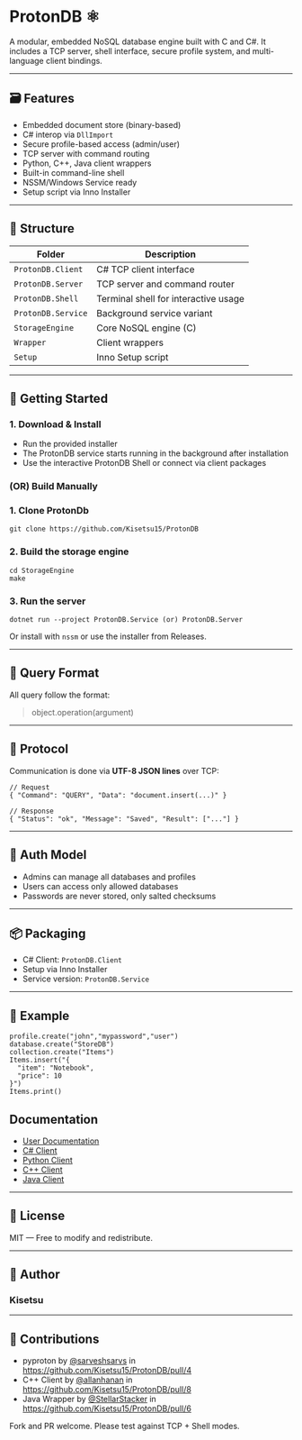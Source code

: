 # ProtonDB ⚛️

A modular, embedded NoSQL database engine built with C and C#. It includes a TCP server, shell interface, secure profile system, and multi-language client bindings.

---

## 🗃 Features

- Embedded document store (binary-based)
- C# interop via `DllImport`
- Secure profile-based access (admin/user)
- TCP server with command routing
- Python, C++, Java client wrappers
- Built-in command-line shell
- NSSM/Windows Service ready
- Setup script via Inno Installer

---

## 🧭 Structure

| Folder               | Description                            |
|----------------------|----------------------------------------|
| `ProtonDB.Client`    | C# TCP client interface                |
| `ProtonDB.Server`    | TCP server and command router          |
| `ProtonDB.Shell`     | Terminal shell for interactive usage   |
| `ProtonDB.Service`   | Background service variant             |
| `StorageEngine`      | Core NoSQL engine (C)                  |
| `Wrapper`            | Client wrappers                        |
| `Setup`              | Inno Setup script                      |

---

## 🚀 Getting Started

### 1. Download & Install

- Run the provided installer
- The ProtonDB service starts running in the background after installation
- Use the interactive ProtonDB Shell or connect via client packages

### (OR) Build Manually

### 1. Clone ProtonDb

```
git clone https://github.com/Kisetsu15/ProtonDB
```

### 2. Build the storage engine

```
cd StorageEngine
make
````

### 3. Run the server

```
dotnet run --project ProtonDB.Service (or) ProtonDB.Server
```

Or install with `nssm` or use the installer from Releases.

---

## 💬 Query Format

All query follow the format:

> object.operation(argument)

---

## 🔌 Protocol

Communication is done via **UTF-8 JSON lines** over TCP:

```
// Request
{ "Command": "QUERY", "Data": "document.insert(...)" }

// Response
{ "Status": "ok", "Message": "Saved", "Result": ["..."] }
```

---

## 🔐 Auth Model

* Admins can manage all databases and profiles
* Users can access only allowed databases
* Passwords are never stored, only salted checksums

---

## 📦 Packaging

* C# Client: `ProtonDB.Client`
* Setup via Inno Installer
* Service version: `ProtonDB.Service`

---

## 🧪 Example

```
profile.create("john","mypassword","user")
database.create("StoreDB")
collection.create("Items")
Items.insert("{
  "item": "Notebook",
  "price": 10
}")
Items.print()
```

## Documentation

* [User Documentation](https://github.com/Kisetsu15/ProtonDB/blob/master/Document/ProtonDB_User_Documentation.pdf)
* [C# Client](https://github.com/Kisetsu15/ProtonDB/blob/master/ProtonDB.Client/README.md)
* [Python Client](https://github.com/Kisetsu15/ProtonDB/blob/master/Wrapper/Python/pyproton/README.md)
* [C++ Client](https://github.com/Kisetsu15/ProtonDB/blob/master/Wrapper/cpp/README.md)
* [Java Client](https://github.com/Kisetsu15/ProtonDB/blob/master/Wrapper/Java/README.md)
  

---

## 📄 License

MIT — Free to modify and redistribute.

---

## 🤖 Author

### Kisetsu

---

## 🤝 Contributions
* pyproton by [@sarveshsarvs](https://github.com/sarveshsarvs) in https://github.com/Kisetsu15/ProtonDB/pull/4
* C++ Client by [@allanhanan](https://github.com/allanhanan) in https://github.com/Kisetsu15/ProtonDB/pull/8
* Java Wrapper by [@StellarStacker](https://github.com/StellarStacker) in https://github.com/Kisetsu15/ProtonDB/pull/6

Fork and PR welcome. Please test against TCP + Shell modes.
